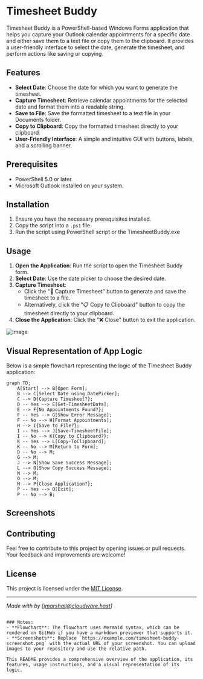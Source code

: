 # Timesheet Buddy

Timesheet Buddy is a PowerShell-based Windows Forms application that helps you capture your Outlook calendar appointments for a specific date and either save them to a text file or copy them to the clipboard. It provides a user-friendly interface to select the date, generate the timesheet, and perform actions like saving or copying.

## Features
- **Select Date**: Choose the date for which you want to generate the timesheet.
- **Capture Timesheet**: Retrieve calendar appointments for the selected date and format them into a readable string.
- **Save to File**: Save the formatted timesheet to a text file in your Documents folder.
- **Copy to Clipboard**: Copy the formatted timesheet directly to your clipboard.
- **User-Friendly Interface**: A simple and intuitive GUI with buttons, labels, and a scrolling banner.

## Prerequisites
- PowerShell 5.0 or later.
- Microsoft Outlook installed on your system.

## Installation
1. Ensure you have the necessary prerequisites installed.
2. Copy the script into a `.ps1` file.
3. Run the script using PowerShell script or the TimesheetBuddy.exe

## Usage
1. **Open the Application**: Run the script to open the Timesheet Buddy form.
2. **Select Date**: Use the date picker to choose the desired date.
3. **Capture Timesheet**:
   - Click the "📄 Capture Timesheet" button to generate and save the timesheet to a file.
   - Alternatively, click the "📋 Copy to Clipboard" button to copy the timesheet directly to your clipboard.
4. **Close the Application**: Click the "❌ Close" button to exit the application.
   
![image](https://github.com/user-attachments/assets/1525d343-1165-4e98-9f92-b42c8c20ab55)

## Visual Representation of App Logic

Below is a simple flowchart representing the logic of the Timesheet Buddy application:

```mermaid
graph TD;
    A[Start] --> B[Open Form];
    B --> C[Select Date using DatePicker];
    C --> D{Capture Timesheet?};
    D -- Yes --> E[Get-TimesheetData];
    E --> F{No Appointments Found?};
    F -- Yes --> G[Show Error Message];
    F -- No --> H[Format Appointments];
    H --> I{Save to File?};
    I -- Yes --> J[Save-TimesheetFile];
    I -- No --> K{Copy to Clipboard?};
    K -- Yes --> L[Copy-ToClipboard];
    K -- No --> M[Return to Form];
    D -- No --> M;
    G --> M;
    J --> N[Show Save Success Message];
    L --> O[Show Copy Success Message];
    N --> M;
    O --> M;
    M --> P{Close Application?};
    P -- Yes --> Q[Exit];
    P -- No --> B;
```

## Screenshots




## Contributing
Feel free to contribute to this project by opening issues or pull requests. Your feedback and improvements are welcome!

## License
This project is licensed under the [MIT License](LICENSE).

---

*Made with by [jmarshall@cloudware.host]*
```

### Notes:
- **Flowchart**: The flowchart uses Mermaid syntax, which can be rendered on GitHub if you have a markdown previewer that supports it.
- **Screenshots**: Replace `https://example.com/timesheet-buddy-screenshot.png` with the actual URL of your screenshot. You can upload images to your repository and use the relative path.

This README provides a comprehensive overview of the application, its features, usage instructions, and a visual representation of its logic.
